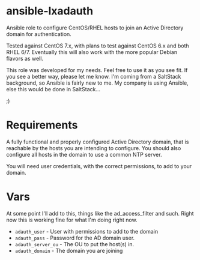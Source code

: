 # ansible-lxadauth
Ansible role to configure CentOS/RHEL hosts to join an Active Directory domain for authentication.

Tested against CentOS 7.x, with plans to test against CentOS 6.x and both RHEL 6/7.  Eventually this will also work with the more popular Debian flavors as well.

This role was developed for my needs. Feel free to use it as you see fit. If you see a better way, please let me know. I'm coming from a SaltStack background, so Ansible is fairly new to me. My
company is using Ansible, else this would be done in SaltStack...

;)

# Requirements
A fully functional and properly configured Active Directory domain, that is reachable by the hosts you are intending to configure. You should also configure all hosts in the domain to use a common NTP server.

You will need user credentials, with the correct permissions, to add to your domain.

# Vars

At some point I'll add to this, things like the ad_access_filter and such. Right now this is working fine for what I'm doing right now.

* `adauth_user` - User with permissions to add to the domain
* `adauth_pass` - Password for the AD domain user.
* `adauth_server_ou` - The OU to put the host(s) in.
* `adauth_domain` - The domain you are joining
